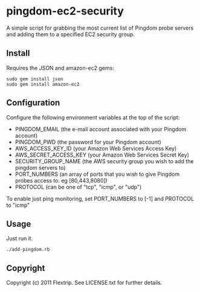 # pingdom-ec2-security

A simple script for grabbing the most current list of Pingdom probe servers and adding them to a specified EC2 security group.

## Install

Requires the JSON and amazon-ec2 gems:

	sudo gem install json
	sudo gem install amazon-ec2
	
## Configuration

Configure the following environment variables at the top of the script:

*	PINGDOM_EMAIL (the e-mail account associated with your Pingdom account)
*	PINGDOM_PWD (the password for your Pingdom account)
*	AWS\_ACCESS\_KEY\_ID (your Amazon Web Services Access Key)
*	AWS\_SECRET\_ACCESS\_KEY (your Amazon Web Services Secret Key)
*	SECURITY\_GROUP\_NAME (the AWS security group you wish to add the pingdom servers to)
*	PORT\_NUMBERS (an array of ports that you wish to give Pingdom probes access to. eg [80,443,8080])
*	PROTOCOL (can be one of "tcp", "icmp", or "udp")

To enable just ping monitoring, set PORT\_NUMBERS to [-1] and PROTOCOL to "icmp"

## Usage

Just run it.

	./add-pingdom.rb
	
## Copyright

Copyright (c) 2011 Flextrip. See LICENSE.txt for further details.

